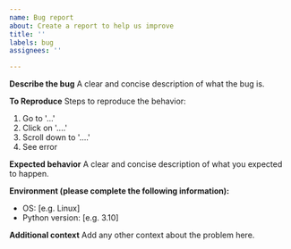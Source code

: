 ```yaml
---
name: Bug report
about: Create a report to help us improve
title: ''
labels: bug
assignees: ''

---
```


**Describe the bug**
A clear and concise description of what the bug is.

**To Reproduce**
Steps to reproduce the behavior:
1. Go to '...'
2. Click on '....'
3. Scroll down to '....'
4. See error

**Expected behavior**
A clear and concise description of what you expected to happen.

**Environment (please complete the following information):**
 - OS: [e.g. Linux]
  - Python version: [e.g. 3.10]

**Additional context**
Add any other context about the problem here.
